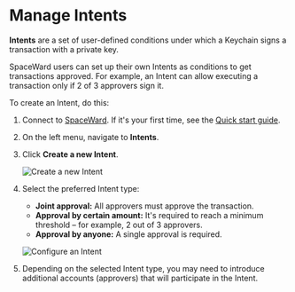 ﻿---
sidebar_position: 10
---

# Manage Intents

**Intents** are a set of user-defined conditions under which a Keychain signs a transaction with a private key.

SpaceWard users can set up their own Intents as conditions to get transactions approved. For example, an Intent can allow executing a transaction only if 2 of 3 approvers sign it.

To create an Intent, do this:

1. Connect to [SpaceWard](https://spaceward.buenavista.wardenprotocol.org). If it's your first time, see the [Quick start guide](buenavista-quick-start).

2. On the left menu, navigate to **Intents**.

3. Click **Create a new Intent**.

    ![Create a new Intent](https://i.ibb.co/M6js9Gx/createnewintent.png)

4. Select the preferred Intent type:

    - **Joint approval:** All approvers must approve the transaction.
    - **Approval by certain amount:** It's required to reach a minimum threshold – for example, 2 out of 3 approvers.
    - **Approval by anyone:** A single approval is required.

    ![Configure an Intent](https://i.ibb.co/jvGr0PT/typeofcondition.png)

5. Depending on the selected Intent type, you may need to introduce additional accounts (approvers) that will participate in the Intent.